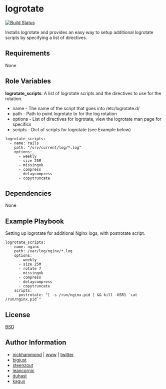 # logrotate

[![Build Status](https://travis-ci.org/nickhammond/logrotate.svg?branch=master)](https://travis-ci.org/nickhammond/logrotate)

Installs logrotate and provides an easy way to setup additional logrotate scripts by
specifying a list of directives.

## Requirements

None

## Role Variables

**logrotate_scripts**: A list of logrotate scripts and the directives to use for the rotation.

* name - The name of the script that goes into /etc/logrotate.d/
* path - Path to point logrotate to for the log rotation
* options - List of directives for logrotate, view the logrotate man page for specifics
* scripts - Dict of scripts for logrotate (see Example below)

```
logrotate_scripts:
  - name: rails
    path: "/srv/current/log/*.log"
    options:
      - weekly
      - size 25M
      - missingok
      - compress
      - delaycompress
      - copytruncate
```

## Dependencies

None

## Example Playbook

Setting up logrotate for additional Nginx logs, with postrotate script.

```
logrotate_scripts:
  - name: nginx
    path: /var/log/nginx/*.log
    options:
      - weekly
      - size 25M
      - rotate 7
      - missingok
      - compress
      - delaycompress
      - copytruncate
    scripts:
      postrotate: "[ -s /run/nginx.pid ] && kill -USR1 `cat /run/nginx.pid`"

```

## License

[BSD](https://raw.githubusercontent.com/nickhammond/logrotate/master/LICENSE)

## Author Information

* [nickhammond](https://github.com/nickhammond) | [www](http://www.nickhammond.com) | [twitter](http://twitter.com/nickhammond).
* [bigjust](https://github.com/bigjust)
* [steenzout](https://github.com/steenzout)
* [jeancornic](https://github.com/jeancornic)
* [duhast](https://github.com/duhast)
* [kagux](https://github.com/kagux)
